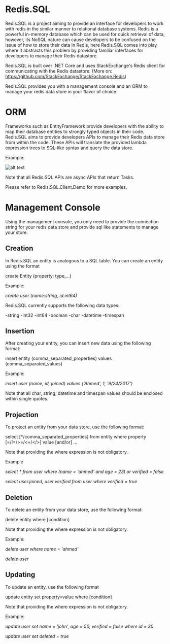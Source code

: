 # Redis.SQL

Redis.SQL is a project aiming to provide an interface for developers to work with redis in the similar manner to relational database systems. Redis is a powerful in-memory database which can be used for quick retrieval of data, however, its NoSQL nature can cause developers to be confused on the issue of how to store their data in Redis, here Redis.SQL comes into play where it abstracts this problem by providing familiar interfaces for developers to manage their Redis datastore.

Redis.SQL is built over .NET Core and uses StackExchange's Redis client for communicating with the Redis datastore. (More on: https://github.com/StackExchange/StackExchange.Redis)

Redis.SQL provides you with a management console and an ORM to manage your redis data store in your flavor of choice.

# ORM

Frameworks such as EntityFramework provide developers with the ability to map their database entities to strongly typed objects in their code. Redis.SQL aims to provide developers APIs to manage their Redis data store from within the code. These APIs will translate the provided lambda expression trees to SQL-like syntax and query the data store.

Example:

![alt text](https://raw.githubusercontent.com/asarnaout/Redis.SQL/master/MapperExample.png)

Note that all Redis.SQL APIs are async APIs that return Tasks.

Please refer to Redis.SQL.Client.Demo for more examples.


# Management Console

Using the management console, you only need to provide the connection string for your redis data store and provide sql like statements to manage your store.

## Creation
In Redis.SQL an entity is analogous to a SQL table. You can create an entity using the format

create Entity (property: type,...)

Example:

*create user (name:string, id:int64)*

Redis.SQL currently supports the following data types:

-string
-int32
-int64
-boolean
-char
-datetime
-timespan

## Insertion

After creating your entity, you can insert new data using the following format:

insert entity (comma_separated_properties) values (comma_separated_values)

Example: 

*insert user (name, id, joined) values ('Ahmed', 1, '9/24/2017')*

Note that all char, string, datetime and timespan values should be enclosed within single quotes.

## Projection

To project an entity from your data store, use the following format:

select [*/comma_separated_properties] from entity where property [=/!=/>=/<=/</>] value [and/or] ...

Note that providing the where expression is not obligatory.

Example

*select * from user where (name = 'ahmed' and age = 23) or verified = false*

*select user.joined, user.verified from user where verified = true*

## Deletion

To delete an entity from your data store, use the following format:

delete entity where [condition]

Note that providing the where expression is not obligatory.

Example:

*delete user where name = 'ahmed'*

*delete user*

## Updating

To update an entity, use the following format

update entity set property=value where [condition]

Note that providing the where expression is not obligatory.

Example:

*update user set name = 'john', age = 50, verified = false where id = 30*

*update user set deleted = true*